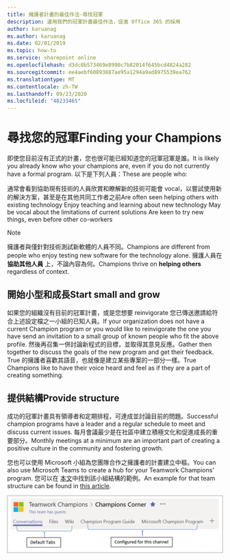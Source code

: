 ```yaml
---
title: 擁護者計畫的最佳作法-尋找冠軍
description: 運用我們的冠軍計畫最佳作法，促進 Office 365 的採用
author: karuanag
ms.author: karuanag
ms.date: 02/01/2019
ms.topic: how-to
ms.service: sharepoint online
ms.openlocfilehash: d3dc0b573469e8990c7b82014f645bcd4824a282
ms.sourcegitcommit: ee4aebf60893887ae95a1294a9ad8975539ea762
ms.translationtype: MT
ms.contentlocale: zh-TW
ms.lasthandoff: 09/23/2020
ms.locfileid: "48233465"
---
```

# <a name="finding-your-champions"></a><span data-ttu-id="b9ee8-103">尋找您的冠軍</span><span class="sxs-lookup"><span data-stu-id="b9ee8-103">Finding your Champions</span></span> 

<span data-ttu-id="b9ee8-104">即使您目前沒有正式的計畫，您也很可能已經知道您的冠軍冠軍是誰。</span><span class="sxs-lookup"><span data-stu-id="b9ee8-104">It is likely you already know who your champions are, even if you do not currently have a formal program.</span></span>  <span data-ttu-id="b9ee8-105">以下是下列人員：</span><span class="sxs-lookup"><span data-stu-id="b9ee8-105">These are people who:</span></span>

<span data-ttu-id="b9ee8-106">通常會看到協助現有技術的人員欣賞和瞭解新的技術可能會 vocal，以嘗試使用新的解決方案，甚至是在其他共同工作者之前</span><span class="sxs-lookup"><span data-stu-id="b9ee8-106">Are often seen helping others with existing technology Enjoy teaching and learning about new technology May be vocal about the limitations of current solutions Are keen to try new things, even before other co-workers</span></span>

> [!NOTE]
> <span data-ttu-id="b9ee8-107">擁護者與僅針對技術測試新軟體的人員不同。</span><span class="sxs-lookup"><span data-stu-id="b9ee8-107">Champions are different from people who enjoy testing new software for the technology alone.</span></span> <span data-ttu-id="b9ee8-108">擁護人員在 **協助其他人員** 上，不論內容為何。</span><span class="sxs-lookup"><span data-stu-id="b9ee8-108">Champions thrive on **helping others** regardless of context.</span></span> 

## <a name="start-small-and-grow"></a><span data-ttu-id="b9ee8-109">開始小型和成長</span><span class="sxs-lookup"><span data-stu-id="b9ee8-109">Start small and grow</span></span>

<span data-ttu-id="b9ee8-110">如果您的組織沒有目前的冠軍計畫，或是您想要 reinvigorate 您已傳送邀請給符合上述設定檔之一小組的已知人員。</span><span class="sxs-lookup"><span data-stu-id="b9ee8-110">If your organization does not have a current Champion program or you would like to reinvigorate the one you have send an invitation to a small group of known people who fit the above profile.</span></span>  <span data-ttu-id="b9ee8-111">然後再召集一併討論新程式的目標，並取得其意見反應。</span><span class="sxs-lookup"><span data-stu-id="b9ee8-111">Gather then together to discuss the goals of the new program and get their feedback.</span></span> <span data-ttu-id="b9ee8-112">True 的擁護者喜歡其語音，也就像是建立某些專案的一部分一樣。</span><span class="sxs-lookup"><span data-stu-id="b9ee8-112">True Champions like to have their voice heard and feel as if they are a part of creating something.</span></span>  

## <a name="provide-structure"></a><span data-ttu-id="b9ee8-113">提供結構</span><span class="sxs-lookup"><span data-stu-id="b9ee8-113">Provide structure</span></span>

<span data-ttu-id="b9ee8-114">成功的冠軍計畫具有領導者和定期排程，可達成並討論目前的問題。</span><span class="sxs-lookup"><span data-stu-id="b9ee8-114">Successful champion programs have a leader and a regular schedule to meet and discuss current issues.</span></span>  <span data-ttu-id="b9ee8-115">每月會議最少是在社區中建立積極文化和促進成長的重要部分。</span><span class="sxs-lookup"><span data-stu-id="b9ee8-115">Monthly meetings at a minimum are an important part of creating a positive culture in the community and fostering growth.</span></span>  

<span data-ttu-id="b9ee8-116">您也可以使用 Microsoft 小組為您團隊合作之擁護者的計畫建立中樞。</span><span class="sxs-lookup"><span data-stu-id="b9ee8-116">You can also use Microsoft Teams to create a hub for your Teamwork Champions' program.</span></span>  <span data-ttu-id="b9ee8-117">您可以在 [本文](https://docs.microsoft.com/MicrosoftTeams/teams-adoption-your-first-teams)中找到該小組結構的範例。</span><span class="sxs-lookup"><span data-stu-id="b9ee8-117">An example for that team structure can be found in [this article](https://docs.microsoft.com/MicrosoftTeams/teams-adoption-your-first-teams).</span></span>

![團隊合作冠軍小組選項卡](media/teams-adoption-tab-example.png)